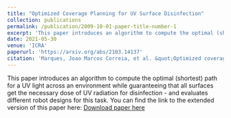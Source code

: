 ```yaml
---
title: "Optimized Coverage Planning for UV Surface Disinfection"
collection: publications
permalink: /publication/2009-10-01-paper-title-number-1
excerpt: 'This paper introduces an algorithm to compute the optimal (shortest) path for a UV light across an environment while guaranteeing that all surfaces get the necessary dose of UV radiation for disinfection - and evaluates different robot designs for this task.'
date: 2021-05-30
venue: 'ICRA'
paperurl: 'https://arxiv.org/abs/2103.14137'
citation: 'Marques, Joao Marcos Correia, et al. &quot;Optimized coverage planning for UV surface disinfection.&quot; 2021 IEEE International Conference on Robotics and Automation (ICRA). IEEE, 2021.'
---
```

This paper introduces an algorithm to compute the optimal (shortest) path for a UV light across an environment while guaranteeing that all surfaces get the necessary dose of UV radiation for disinfection - and evaluates different robot designs for this task.
You can find the link to the extended version of this paper here: 
[Download paper here](https://arxiv.org/abs/2103.14137)
